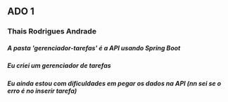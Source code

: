 ## ADO 1

### Thais Rodrigues Andrade

##### A pasta 'gerenciador-tarefas' é a API usando Spring Boot
##### Eu criei um gerenciador de tarefas
##### Eu ainda estou com dificuldades em pegar os dados na API (nn sei se o erro é no inserir tarefa)

